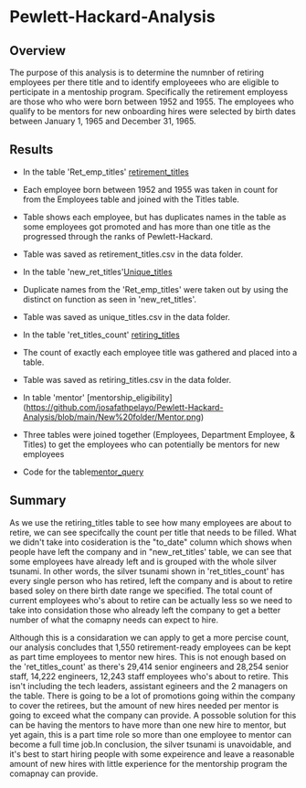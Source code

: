 # Pewlett-Hackard-Analysis


## Overview
The purpose of this analysis is to determine the numnber of retiring employees per there title and to identify employeees who are eligible to perticipate in a mentoship program. Specifically the retirement employess are those who who were born between 1952 and 1955. The employees who qualify to be mentors for new onboarding hires were selected by birth dates between January 1, 1965 and December 31, 1965.

## Results
- In the table 'Ret_emp_titles' [retirement_titles](https://github.com/josafathpelayo/Pewlett-Hackard-Analysis/blob/main/New%20folder/retirement_titles.png   ) 
- Each employee born between 1952 and 1955 was taken in count for from the Employees table and joined with the Titles table.
- Table shows each employee, but has duplicates names in the table as some employees got promoted and has more than one title as the progressed through the ranks of Pewlett-Hackard.
- Table was saved as retirement_titles.csv in the data folder.

- In the table 'new_ret_titles'[Unique_titles](https://github.com/josafathpelayo/Pewlett-Hackard-Analysis/blob/main/New%20folder/Unique_titles.png )
- Duplicate names from the 'Ret_emp_titles' were taken out by using the distinct on function as seen in 'new_ret_titles'.
- Table was saved as unique_titles.csv in the data folder.

- In the table 'ret_titles_count' [retiring_titles](https://github.com/josafathpelayo/Pewlett-Hackard-Analysis/blob/main/New%20folder/retiring_titles.png)
- The count of exactly each employee title was gathered and placed into a table.
- Table was saved as retiring_titles.csv in the data folder.

- In table 'mentor' [mentorship_eligibility] (https://github.com/josafathpelayo/Pewlett-Hackard-Analysis/blob/main/New%20folder/Mentor.png)
- Three tables were joined together (Employees, Department Employee, & Titles) to get the employees who can potentially be mentors for new employees
- Code for the table[mentor_query](  )


## Summary

As we use the retiring_titles table to see how many employees are about to retire, we can see specifcally the count per title that needs to be filled. What we didn't take into cosideration is  the "to_date" column which shows when people have left the company and in "new_ret_titles' table, we can see that some employees have already left and is grouped with the whole silver tsunami. In other words, the silver tsunami shown in 'ret_titles_count' has every single person who has retired, left the company and is about to retire based soley on there birth date range we specified. The total count of current employees who's about to retire can be actually less so we need to take into considation those who already left the company to get a better number of what the comapny needs  can expect to hire.

Although this is a considaration we can apply to get a more percise count, our analysis concludes that 1,550 retirement-ready employees can be kept as part time employees to mentor new hires. This is not enough based on the 'ret_titles_count' as there's 29,414 senior engineers and 28,254  senior staff, 14,222 engineers, 12,243 staff employees who's about to retire. This isn't including the tech leaders, assistant egineers and the 2 managers on the table. There is going to be a lot of promotions going within the company to cover the retirees, but the amount of new hires needed per mentor is going to exceed what the company can provide. A possoble solution for this can be having the mentors to have more than one new hire to mentor, but yet again, this is a part time role so more than one employee to mentor can become a full time job.In conclusion, the silver tsunami is unavoidable, and it's best to start hiring people with some expeirence and leave a reasonable amount of new hires with little experience for the mentorship program the comapnay can provide.



